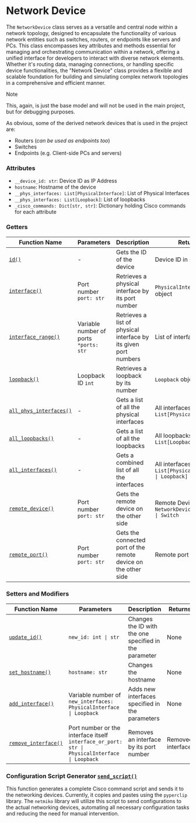 # Network Device

The `NetworkDevice` class serves as a versatile and central node within a network topology, designed to encapsulate the functionality of various network entities such as switches, routers, or endpoints like servers and PCs. This class encompasses key attributes and methods essential for managing and orchestrating communication within a network, offering a unified interface for developers to interact with diverse network elements. Whether it's routing data, managing connections, or handling specific device functionalities, the "Network Device" class provides a flexible and scalable foundation for building and simulating complex network topologies in a comprehensive and efficient manner.

> [!NOTE] 
> This, again, is just the base model and will not be used in the main project, but for debugging purposes.

As obvious, some of the derived network devices that is used in the project are:
- Routers (*can be used as endpoints too*)
- Switches
- Endpoints (e.g. Client-side PCs and servers)

### Attributes

- `__device_id: str`: Device ID as IP Address
- `hostname`: Hostname of the device
- `__phys_interfaces: List[PhysicalInterface]`: List of Physical Interfaces
- `__phys_interfaces: List[Loopback]`: List of loopbacks
- `_cisco_commands: Dict[str, str]`: Dictionary holding Cisco commands for each attribute

### Getters
| Function Name                                      | Parameters                             | Description                                                      | Returns                                                 |
|----------------------------------------------------|----------------------------------------|------------------------------------------------------------------|---------------------------------------------------------|
| [`id()`](./network_device.py#L64)                  | -                                      | Gets the ID of the device                                        | Device ID in `str`                                      |
| [`interface()`](./network_device.py#L67)           | Port number `port: str`                | Retrieves a physical interface by its port number                | `PhysicalInterface` object                              |
| [`interface_range()`](./network_device.py#L76)     | Variable number of ports `*ports: str` | Retrieves a list of physical interface by its given port numbers | List of interfaces                                      |
| [`loopback()`](./network_device.py#L79)            | Loopback ID `int`                      | Retrieves a loopback by its number                               | `Loopback` object                                       |
| [`all_phys_interfaces()`](./network_device.py#L88) | -                                      | Gets a list of all the physical interfaces                       | All interfaces as `List[PhysicalInterface]`             |
| [`all_loopbacks()`](./network_device.py#L91)       | -                                      | Gets a list of all the loopbacks                                 | All loopbacks as `List[Loopback]`                       |
| [`all_interfaces()`](./network_device.py#L94)      | -                                      | Gets a combined list of all the interfaces                       | All interfaces as `List[PhysicalInterface \| Loopback]` |
| [`remote_device()`](./network_device.py#L97)       | Port number `port: str`                | Gets the remote device on the other side                         | Remote Device as `NetworkDevice \| Router \| Switch`    |
| [`remote_port()`](./network_device.py#L105)        | Port number `port: str`                | Gets the connected port of the remote device on the other side   | Remote port as `str`                                    |

### Setters and Modifiers
| Function Name                                    | Parameters                                                                                    | Description                                            | Returns           |
|--------------------------------------------------|-----------------------------------------------------------------------------------------------|--------------------------------------------------------|-------------------|
| [`update_id()`](./network_device.py#L117)        | `new_id: int \| str`                                                                          | Changes the ID with the one specified in the parameter | None              |
| [`set_hostname()`](./network_device.py#L121)     | `hostname: str`                                                                               | Changes the hostname                                   | None              |
| [`add_interface()`](./network_device.py#L131)    | Variable number of `new_interfaces: PhysicalInterface \| Loopback`                            | Adds new interfaces specified in the parameters        | None              |
| [`remove_interface()`](./network_device.py#L160) | Port number or the interface itself `interface_or_port: str \| PhysicalInterface \| Loopback` | Removes an interface by its port number                | Removed interface |

### Configuration Script Generator [`send_script()`](./network_device.py#L174)
This function generates a complete Cisco command script and sends it to the networking devices. 
Currently, it copies and pastes using the `pyperclip` library. The `netmiko` library will utilize this script 
to send configurations to the actual networking devices, automating all necessary configuration tasks and reducing 
the need for manual intervention.
